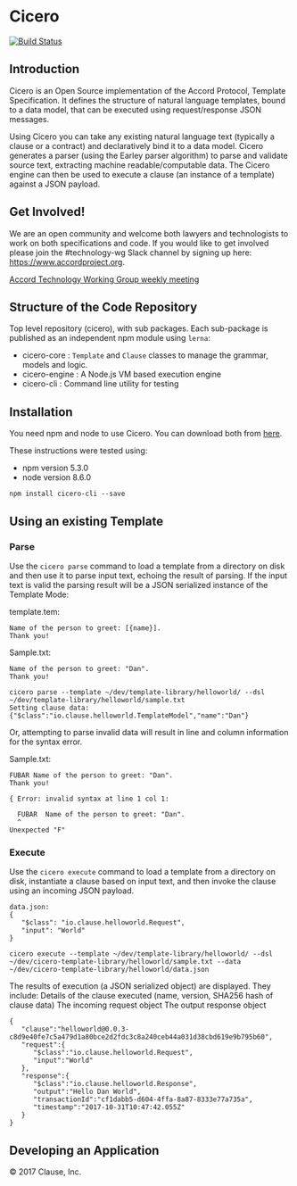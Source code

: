 # Cicero

[![Build Status](https://travis-ci.org/accordproject/cicero.svg?branch=master)](https://travis-ci.org/accordproject/cicero)

## Introduction

Cicero is an Open Source implementation of the Accord Protocol, Template Specification. It defines the structure of natural language templates, bound to a data model, that can be executed using request/response JSON messages.

Using Cicero you can take any existing natural language text (typically a clause or a contract) and declaratively bind it to a data model. Cicero generates a parser (using the Earley parser algorithm) to parse and validate source text, extracting machine readable/computable data. The Cicero engine can then be used to execute a clause (an instance of a template) against a JSON payload.

## Get Involved!

We are an open community and welcome both lawyers and technologists to work on both specifications and code. If you would like to get involved please join the #technology-wg Slack channel by signing up here: https://www.accordproject.org.

[Accord Technology Working Group weekly meeting](
https://calendar.google.com/calendar/event?action=TEMPLATE&tmeid=MjZvYzIzZHVrYnI1aDVzbjZnMHJqYmtwaGlfMjAxNzExMTVUMjEwMDAwWiBkYW5AY2xhdXNlLmlv&tmsrc=dan%40clause.io)

## Structure of the Code Repository

Top level repository (cicero), with sub packages. Each sub-package is published as an independent npm module using `lerna`:
* cicero-core :  `Template` and `Clause` classes to manage the grammar, models and logic.
* cicero-engine :  A Node.js VM based execution engine
* cicero-cli : Command line utility for testing

## Installation

You need npm and node to use Cicero. You can download both from [here](https://nodejs.org).

These instructions were tested using:
* npm version 5.3.0
* node version 8.6.0

```
npm install cicero-cli --save
```

## Using an existing Template

### Parse
Use the `cicero parse` command to load a template from a directory on disk and then use it to parse input text, echoing the result of parsing. If the input text is valid the parsing result will be a JSON serialized instance of the Template Mode:

template.tem:

```
Name of the person to greet: [{name}].
Thank you!
```

Sample.txt:

```
Name of the person to greet: "Dan".
Thank you!
```

```
cicero parse --template ~/dev/template-library/helloworld/ --dsl ~/dev/template-library/helloworld/sample.txt
Setting clause data: {"$class":"io.clause.helloworld.TemplateModel","name":"Dan"}
```

Or, attempting to parse invalid data will result in line and column information for the syntax error.

Sample.txt:

```
FUBAR Name of the person to greet: "Dan".
Thank you!
```

```
{ Error: invalid syntax at line 1 col 1:

  FUBAR  Name of the person to greet: "Dan".
  ^
Unexpected "F"
```

### Execute
Use the `cicero execute` command to load a template from a directory on disk, instantiate a clause based on input text, and then invoke the clause using an incoming JSON payload.

```
data.json:
{
   "$class": "io.clause.helloworld.Request",
   "input": "World"
}
```

```
cicero execute --template ~/dev/template-library/helloworld/ --dsl ~/dev/cicero-template-library/helloworld/sample.txt --data ~/dev/cicero-template-library/helloworld/data.json 
```

The results of execution (a JSON serialized object) are displayed. They include:
Details of the clause executed (name, version, SHA256 hash of clause data)
The incoming request object
The output response object

```
{
   "clause":"helloworld@0.0.3-c8d9e40fe7c5a479d1a80bce2d2fdc3c8a240ceb44a031d38cbd619e9b795b60",
   "request":{
      "$class":"io.clause.helloworld.Request",
      "input":"World"
   },
   "response":{
      "$class":"io.clause.helloworld.Response",
      "output":"Hello Dan World",
      "transactionId":"cf1dabb5-d604-4ffa-8a87-8333e77a735a",
      "timestamp":"2017-10-31T10:47:42.055Z"
   }
}
```

## Developing an Application


© 2017 Clause, Inc.
